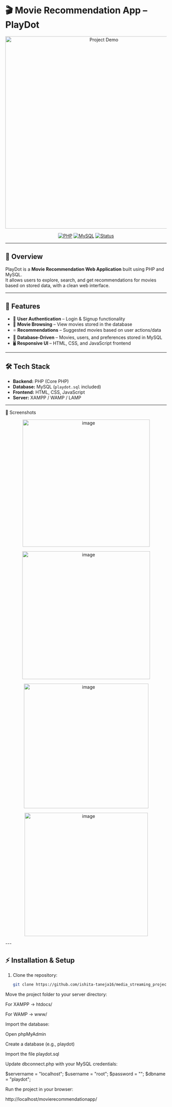 # 🎬 Movie Recommendation App – PlayDot

<p align="center">
  <img src="screenshot.gif" alt="Project Demo" width="600"/>
</p>

<p align="center">
  <a href="https://www.php.net/"><img src="https://img.shields.io/badge/PHP-7.x-blue?logo=php" alt="PHP"></a>
  <a href="https://www.mysql.com/"><img src="https://img.shields.io/badge/MySQL-Database-orange?logo=mysql" alt="MySQL"></a>
  <a href="#"><img src="https://img.shields.io/badge/Status-Active-brightgreen" alt="Status"></a>
</p>

---

## 📌 Overview
PlayDot is a **Movie Recommendation Web Application** built using PHP and MySQL.  
It allows users to explore, search, and get recommendations for movies based on stored data, with a clean web interface.

---

## 🚀 Features
- 🔐 **User Authentication** – Login & Signup functionality  
- 🎥 **Movie Browsing** – View movies stored in the database  
- ⭐ **Recommendations** – Suggested movies based on user actions/data  
- 📂 **Database-Driven** – Movies, users, and preferences stored in MySQL  
- 🖥 **Responsive UI** – HTML, CSS, and JavaScript frontend  

---

## 🛠 Tech Stack
- **Backend:** PHP (Core PHP)  
- **Database:** MySQL (`playdot.sql` included)  
- **Frontend:** HTML, CSS, JavaScript  
- **Server:** XAMPP / WAMP / LAMP  

---

📸 Screenshots
<p align="center"> <img src="<img width="734" height="397" alt="image" src="https://github.com/user-attachments/assets/02d30856-30ef-4683-bdcd-c00416f3cbaa" /></p>
<p align="center"> <img src="<img width="730" height="399" alt="image" src="https://github.com/user-attachments/assets/c0ea3e45-967c-4273-9022-780308c68758" /> </p> 
<p align="center"> <img src="<img width="718" height="389" alt="image" src="https://github.com/user-attachments/assets/12e1b2d1-ccd8-4eff-9aad-60529ab23736" /> </p>
<p align="center"> <img src="<img width="732" height="385" alt="image" src="https://github.com/user-attachments/assets/1bb0cdb1-e94d-45b2-a801-87a19bf47326" /></p>
---

## ⚡ Installation & Setup

1. Clone the repository:
   ```bash
   git clone https://github.com/ishita-taneja16/media_streaming_project.git

Move the project folder to your server directory:

For XAMPP → htdocs/

For WAMP → www/

Import the database:

Open phpMyAdmin

Create a database (e.g., playdot)

Import the file playdot.sql

Update dbconnect.php with your MySQL credentials:

$servername = "localhost";
$username   = "root";
$password   = "";
$dbname     = "playdot";


Run the project in your browser:

http://localhost/movierecommendationapp/


